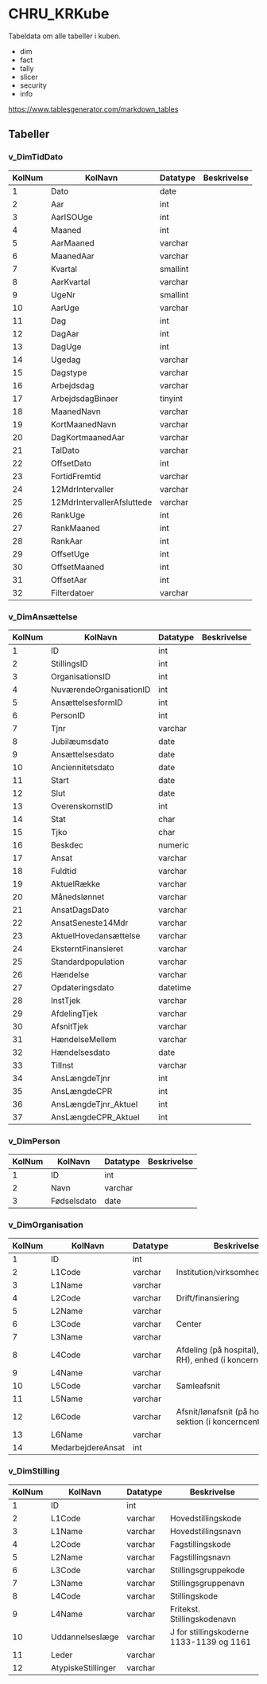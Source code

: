 # CHRU_KRKube

Tabeldata om alle tabeller i kuben.
- dim
- fact
- tally
- slicer
- security
- info


https://www.tablesgenerator.com/markdown_tables


## Tabeller

### v_DimTidDato

| KolNum | KolNavn                    | Datatype | Beskrivelse |
|--------|----------------------------|----------|-------------|
| 1      | Dato                       | date     |             |
| 2      | Aar                        | int      |             |
| 3      | AarISOUge                  | int      |             |
| 4      | Maaned                     | int      |             |
| 5      | AarMaaned                  | varchar  |             |
| 6      | MaanedAar                  | varchar  |             |
| 7      | Kvartal                    | smallint |             |
| 8      | AarKvartal                 | varchar  |             |
| 9      | UgeNr                      | smallint |             |
| 10     | AarUge                     | varchar  |             |
| 11     | Dag                        | int      |             |
| 12     | DagAar                     | int      |             |
| 13     | DagUge                     | int      |             |
| 14     | Ugedag                     | varchar  |             |
| 15     | Dagstype                   | varchar  |             |
| 16     | Arbejdsdag                 | varchar  |             |
| 17     | ArbejdsdagBinaer           | tinyint  |             |
| 18     | MaanedNavn                 | varchar  |             |
| 19     | KortMaanedNavn             | varchar  |             |
| 20     | DagKortmaanedAar           | varchar  |             |
| 21     | TalDato                    | varchar  |             |
| 22     | OffsetDato                 | int      |             |
| 23     | FortidFremtid              | varchar  |             |
| 24     | 12MdrIntervaller           | varchar  |             |
| 25     | 12MdrIntervallerAfsluttede | varchar  |             |
| 26     | RankUge                    | int      |             |
| 27     | RankMaaned                 | int      |             |
| 28     | RankAar                    | int      |             |
| 29     | OffsetUge                  | int      |             |
| 30     | OffsetMaaned               | int      |             |
| 31     | OffsetAar                  | int      |             |
| 32     | Filterdatoer               | varchar  |             |


### v_DimAnsættelse

| KolNum | KolNavn                 | Datatype | Beskrivelse |
|--------|-------------------------|----------|-------------|
| 1      | ID                      | int      |             |
| 2      | StillingsID             | int      |             |
| 3      | OrganisationsID         | int      |             |
| 4      | NuværendeOrganisationID | int      |             |
| 5      | AnsættelsesformID       | int      |             |
| 6      | PersonID                | int      |             |
| 7      | Tjnr                    | varchar  |             |
| 8      | Jubilæumsdato           | date     |             |
| 9      | Ansættelsesdato         | date     |             |
| 10     | Anciennitetsdato        | date     |             |
| 11     | Start                   | date     |             |
| 12     | Slut                    | date     |             |
| 13     | OverenskomstID          | int      |             |
| 14     | Stat                    | char     |             |
| 15     | Tjko                    | char     |             |
| 16     | Beskdec                 | numeric  |             |
| 17     | Ansat                   | varchar  |             |
| 18     | Fuldtid                 | varchar  |             |
| 19     | AktuelRække             | varchar  |             |
| 20     | Månedslønnet            | varchar  |             |
| 21     | AnsatDagsDato           | varchar  |             |
| 22     | AnsatSeneste14Mdr       | varchar  |             |
| 23     | AktuelHovedansættelse   | varchar  |             |
| 24     | EksterntFinansieret     | varchar  |             |
| 25     | Standardpopulation      | varchar  |             |
| 26     | Hændelse                | varchar  |             |
| 27     | Opdateringsdato         | datetime |             |
| 28     | InstTjek                | varchar  |             |
| 29     | AfdelingTjek            | varchar  |             |
| 30     | AfsnitTjek              | varchar  |             |
| 31     | HændelseMellem          | varchar  |             |
| 32     | Hændelsesdato           | date     |             |
| 33     | TilInst                 | varchar  |             |
| 34     | AnsLængdeTjnr           | int      |             |
| 35     | AnsLængdeCPR            | int      |             |
| 36     | AnsLængdeTjnr_Aktuel    | int      |             |
| 37     | AnsLængdeCPR_Aktuel     | int      |             |

### v_DimPerson

| KolNum | KolNavn     | Datatype | Beskrivelse |
|--------|-------------|----------|-------------|
| 1      | ID          | int      |             |
| 2      | Navn        | varchar  |             |
| 3      | Fødselsdato | date     |             |

### v_DimOrganisation

| KolNum | KolNavn           | Datatype | Beskrivelse                                                     |
|--------|-------------------|----------|-----------------------------------------------------------------|
| 1      | ID                | int      |                                                                 |
| 2      | L1Code            | varchar  | Institution/virksomhed/hospitals                                |
| 3      | L1Name            | varchar  |                                                                 |
| 4      | L2Code            | varchar  | Drift/finansiering                                              |
| 5      | L2Name            | varchar  |                                                                 |
| 6      | L3Code            | varchar  | Center                                                          |
| 7      | L3Name            | varchar  |                                                                 |
| 8      | L4Code            | varchar  | Afdeling (på hospital), klinik (på RH), enhed (i koncerncentre) |
| 9      | L4Name            | varchar  |                                                                 |
| 10     | L5Code            | varchar  | Samleafsnit                                                     |
| 11     | L5Name            | varchar  |                                                                 |
| 12     | L6Code            | varchar  | Afsnit/lønafsnit (på hospital), sektion (i koncerncentre)       |
| 13     | L6Name            | varchar  |                                                                 |
| 14     | MedarbejdereAnsat | int      |                                                                 |


### v_DimStilling

| KolNum | KolNavn            | Datatype | Beskrivelse                                |
|--------|--------------------|----------|--------------------------------------------|
| 1      | ID                 | int      |                                            |
| 2      | L1Code             | varchar  | Hovedstillingskode                         |
| 3      | L1Name             | varchar  | Hovedstillingsnavn                         |
| 4      | L2Code             | varchar  | Fagstillingskode                           |
| 5      | L2Name             | varchar  | Fagstillingsnavn                           |
| 6      | L3Code             | varchar  | Stillingsgruppekode                        |
| 7      | L3Name             | varchar  | Stillingsgruppenavn                        |
| 8      | L4Code             | varchar  | Stillingskode                              |
| 9      | L4Name             | varchar  | Fritekst. Stillingskodenavn                |
| 10     | Uddannelseslæge    | varchar  | J for stillingskoderne 1133-1139 og 1161   |
| 11     | Leder              | varchar  |                                            |
| 12     | AtypiskeStillinger | varchar  |                                            |
